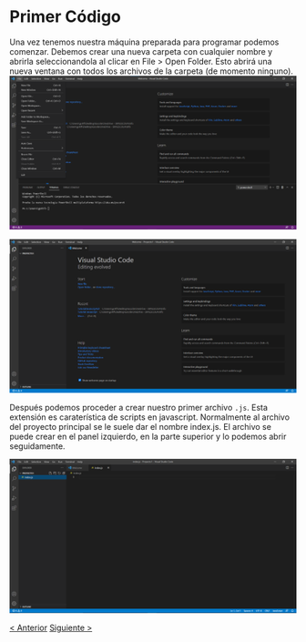 # Primer Código
Una vez tenemos nuestra máquina preparada para programar podemos comenzar. Debemos crear una nueva carpeta con cualquier nombre y abrirla seleccionandola al clicar en File > Open Folder. Esto abrirá una nueva ventana con todos los archivos de la carpeta (de momento ninguno).
![2](./assets/images/2.png)

![3](./assets/images/3.png)

Después podemos proceder a crear nuestro primer archivo `.js`. Esta extensión es caraterística de scripts en javascript. Normalmente al archivo del proyecto principal se le suele dar el nombre index.js. El archivo se puede crear en el panel izquierdo, en la parte superior y lo podemos abrir seguidamente.

![4](./assets/images/4.png)



[< Anterior](./3-Preparación.md) [Siguiente >](./5-.md)
